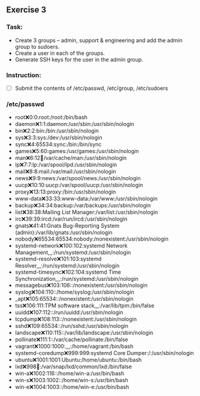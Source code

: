 ## Exercise 3
### Task:
* Create 3 groups – admin, support & engineering and add the admin group to sudoers. 
* Create a user in each of the groups. 
* Generate SSH keys for the user in the admin group.
### Instruction:
- [ ] Submit the contents of /etc/passwd, /etc/group, /etc/sudoers




### /etc/passwd

* root:x:0:0:root:/root:/bin/bash
* daemon:x:1:1:daemon:/usr/sbin:/usr/sbin/nologin
* bin:x:2:2:bin:/bin:/usr/sbin/nologin
* sys:x:3:3:sys:/dev:/usr/sbin/nologin
* sync:x:4:65534:sync:/bin:/bin/sync
* games:x:5:60:games:/usr/games:/usr/sbin/nologin
* man:x:6:12:man:/var/cache/man:/usr/sbin/nologin
* lp:x:7:7:lp:/var/spool/lpd:/usr/sbin/nologin
* mail:x:8:8:mail:/var/mail:/usr/sbin/nologin
* news:x:9:9:news:/var/spool/news:/usr/sbin/nologin
* uucp:x:10:10:uucp:/var/spool/uucp:/usr/sbin/nologin
* proxy:x:13:13:proxy:/bin:/usr/sbin/nologin
* www-data:x:33:33:www-data:/var/www:/usr/sbin/nologin
* backup:x:34:34:backup:/var/backups:/usr/sbin/nologin
* list:x:38:38:Mailing List Manager:/var/list:/usr/sbin/nologin
* irc:x:39:39:ircd:/var/run/ircd:/usr/sbin/nologin
* gnats:x:41:41:Gnats Bug-Reporting System (admin):/var/lib/gnats:/usr/sbin/nologin
* nobody:x:65534:65534:nobody:/nonexistent:/usr/sbin/nologin
* systemd-network:x:100:102:systemd Network Management,,,:/run/systemd:/usr/sbin/nologin
* systemd-resolve:x:101:103:systemd Resolver,,,:/run/systemd:/usr/sbin/nologin
* systemd-timesync:x:102:104:systemd Time Synchronization,,,:/run/systemd:/usr/sbin/nologin
* messagebus:x:103:106::/nonexistent:/usr/sbin/nologin
* syslog:x:104:110::/home/syslog:/usr/sbin/nologin
* _apt:x:105:65534::/nonexistent:/usr/sbin/nologin
* tss:x:106:111:TPM software stack,,,:/var/lib/tpm:/bin/false
* uuidd:x:107:112::/run/uuidd:/usr/sbin/nologin
* tcpdump:x:108:113::/nonexistent:/usr/sbin/nologin
* sshd:x:109:65534::/run/sshd:/usr/sbin/nologin
* landscape:x:110:115::/var/lib/landscape:/usr/sbin/nologin
* pollinate:x:111:1::/var/cache/pollinate:/bin/false
* vagrant:x:1000:1000:,,,:/home/vagrant:/bin/bash
* systemd-coredump:x:999:999:systemd Core Dumper:/:/usr/sbin/nologin
* ubuntu:x:1001:1001:Ubuntu:/home/ubuntu:/bin/bash
* lxd:x:998:100::/var/snap/lxd/common/lxd:/bin/false
* win-a:x:1002:116::/home/win-a:/usr/bin/bash
* win-s:x:1003:1002::/home/win-s:/usr/bin/bash
* win-e:x:1004:1003::/home/win-e:/usr/bin/bash
